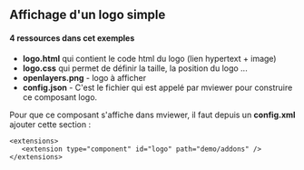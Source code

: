 ## Affichage d'un logo simple

#### 4 ressources dans cet exemples

 - **logo.html** qui contient le code html du logo (lien hypertext + image)
 - **logo.css** qui permet de définir la taille, la position du logo ...
 - **openlayers.png** - logo à afficher
 - **config.json** - C'est le fichier qui est appelé par mviewer pour construire ce composant logo.
 
 Pour que ce composant s'affiche dans mviewer, il faut depuis un **config.xml** ajouter cette section :
 
 ````
 <extensions>
    <extension type="component" id="logo" path="demo/addons" />
</extensions>
 ````